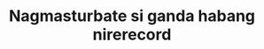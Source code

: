 ---
layout: post
title: Nagmasturbate si ganda habang nirerecord
duration: '14:36'
view: 128
rate: 2
video: 'https://flashservice.xvideos.com/embedframe/21310447'
category: 
 - pinay
 - pov
 - student
tags: 
 - pinay-sex
 - nagparaos
 - nene
 - show
 - webcam
 - flawless
 - masterbate
priority: 0.9
changefreq: daily
---
